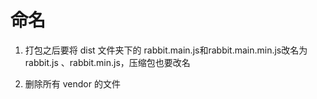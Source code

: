 # 命名

1. 打包之后要将 dist 文件夹下的 rabbit.main.js和rabbit.main.min.js改名为rabbit.js 、rabbit.min.js，压缩包也要改名

2. 删除所有 vendor 的文件
